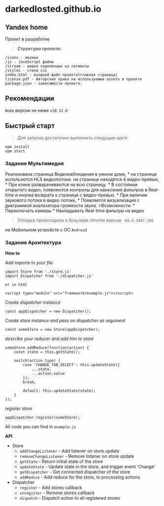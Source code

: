 # darkedlosted.github.io

<h2>Yandex  home</h2>
Проект в разработке

>***Структура проекта:***
```
/icons - иконки 
/js - JavaScript файлы
/stream - видео поделенные на сегменты
/styles - стили css
index.html - входной файл проекта(главная страница)
license.pdf - Авторские права на используемые assets в проекте
package.json - зависимости проекта.
```

<h2>Рекомендации</h2>

`Node` версии не ниже `v10.12.0`

<h2>Быстрый старт</h2>

>Для запуска достаточно выполнить следущие шаги:
```
npm install
npm start
```

<h3>Задание Мультимедия</h3>
Реализована страница Видеонаблюдения в умном доме,
* на странице использются HLS видеопотоки.
на странице находятся 4 видео-превью,
* При клике разварачиваются на всю страницу.
* В состоянии открытого видео, появляются контролы для нанесения фильтров
в Real-time и кнопка возврата к странице с видео-превью.
* При наличии звукового потока в видео потоке, 
* Появляется визуализация с диаграммой анализатора громкости звука.
>Возможности:
* Переключать камеры
* Накладывать Real-time фильтры на видео

>Отладка происходила в браузере chrome версии ` 69.0.3497.100`

на Мобильном устройсте с ОС `Android`

<h3>Задание Архитектура</h3>

**How to**

_Add imports to your file_
```
import Store from './store.js'
import Dispatcher from './dispatcher.js'
```
`or in html`
```
<script type="module" src="framework/example.js"></script>
```
_Create dispatcher instance_
```
const appDispatcher = new Dispatcher();
```
_Create store instance and pass on dispatcher as argument_
```
const someStore = new Store(appDispatcher);
```
_describe your reducer and add him to store_
```
someStore.addReduce(function(action) {
    const state = this.getState();

    switch(action.type) {
        case 'CHANGE_TAB_SELECT': this.updateState({
            ...state,
            ...action.value
        });
        break;

        default: this.updateState(state);
    }
});
```
_register store_
```
appDispatcher.register(someStore);
```
All code you can find in `example.js`

**API**

* Store
    * `addChangeListener` - Add listener on store update
    * `removeChangeListener` - Remove listener on store update
    * `getState` - Return initial state of the store 
    * `updateState` - Update state in the store, and trigger event 'Change'
    * `getDispatcher` - Get connected dispatcher of the store
    * `addReduce` - Add reduce for the store, to processing actions
* Dispatcher
    * `register` - Add stores callback
    * `unregister` - Remove stores callback
    * `dispatch` - Dispatch action to all registered stores
